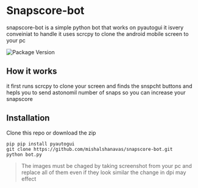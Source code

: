 
# Snapscore-bot

snapscore-bot is a simple python bot that works on pyautogui it isvery conveiniat to handle
it uses scrcpy to clone the android mobile screen to your pc


![Package Version](https://img.shields.io/pypi/pyversions/pyautogui)


## How it works

it first runs scrcpy to clone your screen and finds the snspcht buttons and hepls you to send astonomil number of snaps so you can increase your snapscore
## Installation
Clone this repo or download the zip
```
pip pip install pyautogui
git clone https://github.com/mishalshanavas/snapscore-bot.git
python bot.py

```

> The images must be chaged by taking screenshot from your pc and replace all of them even if they look similar the change in dpi may effect
